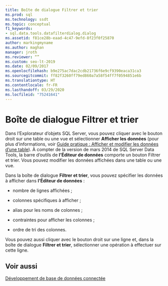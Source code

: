 ```yaml
---
title: Boîte de dialogue Filtrer et trier
ms.prod: sql
ms.technology: ssdt
ms.topic: conceptual
f1_keywords:
- sql.data.tools.datafilterdialog.dialog
ms.assetid: f81ce28b-eaad-4c47-9efd-8f23f0f25870
author: markingmyname
ms.author: maghan
manager: jroth
ms.reviewer: “”
ms.custom: seo-lt-2019
ms.date: 02/09/2017
ms.openlocfilehash: b9e275ac7dac2cdb21736f6e9cf9390eaca31ca3
ms.sourcegitcommit: ff82f3260ff79ed860a7a58f54ff7f0594851e6b
ms.translationtype: HT
ms.contentlocale: fr-FR
ms.lasthandoff: 03/29/2020
ms.locfileid: "75241641"
---
```

# <a name="filter-and-sort-dialog-box"></a>Boîte de dialogue Filtrer et trier

Dans l’Explorateur d’objets SQL Server, vous pouvez cliquer avec le bouton droit sur une table ou une vue et sélectionner **Afficher les données** (pour plus d’informations, voir [Guide pratique : Afficher et modifier les données d’une table](../ssdt/how-to-view-and-edit-data-in-a-table.md)). À compter de la version de mars 2014 de SQL Server Data Tools, la barre d’outils de **l’Éditeur de données** comporte un bouton Filtrer et trier. Vous pouvez modifier les données affichées dans une table ou une vue.  
  
Dans la boîte de dialogue **Filtrer et trier**, vous pouvez spécifier les données à afficher dans **l’Éditeur de données** :  
  
-   nombre de lignes affichées ;  
  
-   colonnes spécifiques à afficher ;  
  
-   alias pour les noms de colonnes ;  
  
-   contraintes pour afficher les colonnes ;  
  
-   ordre de tri des colonnes.  
  
Vous pouvez aussi cliquer avec le bouton droit sur une ligne et, dans la boîte de dialogue **Filtrer et trier**, sélectionner une opération à effectuer sur cette ligne.  
  
## <a name="see-also"></a>Voir aussi  
[Développement de base de données connectée](../ssdt/connected-database-development.md)  
  
